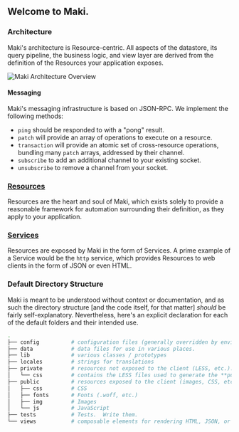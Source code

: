 ## Welcome to Maki.

### Architecture
Maki's architecture is Resource-centric.  All aspects of the datastore, its query pipeline, the business logic, and view layer are derived from the definition of the Resources your application exposes.

![Maki Architecture Overview](https://raw.githubusercontent.com/martindale/maki/master/public/img/maki-architecture.png)

#### Messaging
Maki's messaging infrastructure is based on JSON-RPC.  We implement the following methods:

- `ping` should be responded to with a "pong" result.
- `patch` will provide an array of operations to execute on a resource.
- `transaction` will provide an atomic set of cross-resource operations, bundling many `patch` arrays, addressed by their channel.
- `subscribe` to add an additional channel to your existing socket.
- `unsubscribe` to remove a channel from your socket.

### [Resources](/docs/resources)
Resources are the heart and soul of Maki, which exists solely to provide a
reasonable framework for automation surrounding their definition, as they apply
to your application.

### [Services](/docs/services)
Resources are exposed by Maki in the form of Services.  A prime example of a
Service would be the `http` service, which provides Resources to web clients in
the form of JSON or even HTML.

### Default Directory Structure
Maki is meant to be understood without context or documentation, and as such the directory structure [and the code itself, for that matter] _should_ be fairly self-explanatory.  Nevertheless, here's an explicit declaration for each of the default folders and their intended use.
```bash
.
├── config          # configuration files (generally overridden by environment variables)
├── data            # data files for use in various places.
├── lib             # various classes / prototypes
├── locales         # strings for translations
├── private         # resources not exposed to the client (LESS, etc.).  This is a 1:1 map of the public folder
│   └── css         # contains the LESS files used to generate the **public** CSS files (currently, autogenerated using asset-rack)
├── public          # resources exposed to the client (images, CSS, etc)
│   ├── css         # CSS
│   ├── fonts       # Fonts (.woff, etc.)
│   ├── img         # Images
│   └── js          # JavaScript  
├── tests           # Tests.  Write them.
└── views           # composable elements for rendering HTML, JSON, or XML
```
